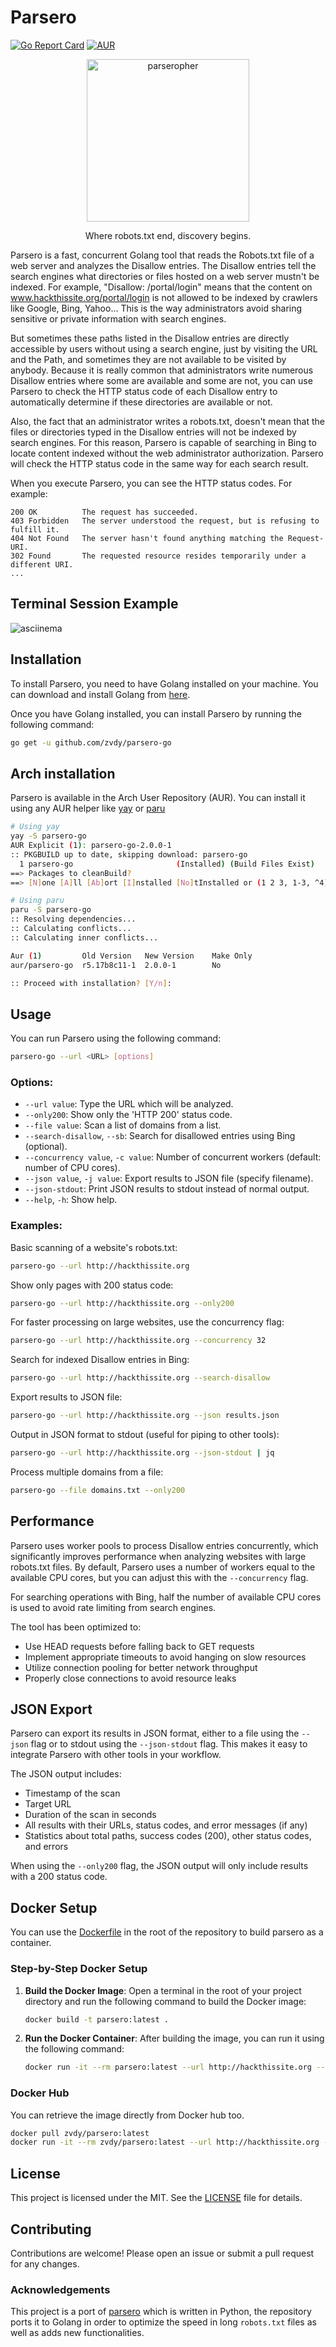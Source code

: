 # Parsero

[![Go Report Card](https://goreportcard.com/badge/github.com/zvdy/parsero-go)](https://goreportcard.com/report/github.com/zvdy/parsero-go)
[![AUR](https://img.shields.io/aur/version/parsero-go?logo=archlinux&logoColor=white)](https://aur.archlinux.org/packages/parsero-go)
<div align="center">
   <img src="https://i.imgur.com/INJgn0i.png" alt="parseropher" width="260">
   <p><em?>Where robots.txt end, discovery begins.</em></p>
</div>

Parsero is a fast, concurrent Golang tool that reads the Robots.txt
file of a web server and analyzes the Disallow entries. The Disallow
entries tell the search engines what directories or files hosted on a
web server mustn't be indexed. For example, "Disallow: /portal/login"
means that the content on www.hackthissite.org/portal/login is not allowed
to be indexed by crawlers like Google, Bing, Yahoo... This is the way
administrators avoid sharing sensitive or private information
with search engines.

But sometimes these paths listed in the Disallow entries are directly
accessible by users without using a search engine, just by visiting
the URL and the Path, and sometimes they are not available to be visited
by anybody. Because it is really common that administrators write
numerous Disallow entries where some are available and some are
not, you can use Parsero to check the HTTP status code of each
Disallow entry to automatically determine if these directories are
available or not.

Also, the fact that an administrator writes a robots.txt, doesn't mean
that the files or directories typed in the Disallow entries will not
be indexed by search engines. For this reason, Parsero is
capable of searching in Bing to locate content indexed without the web
administrator authorization. Parsero will check the HTTP status code in
the same way for each search result.

When you execute Parsero, you can see the HTTP status codes. For example:

    200 OK          The request has succeeded.
    403 Forbidden   The server understood the request, but is refusing to fulfill it.
    404 Not Found   The server hasn't found anything matching the Request-URI.
    302 Found       The requested resource resides temporarily under a different URI.
    ...

## Terminal Session Example

![asciinema](resources/demo.gif)

## Installation
To install Parsero, you need to have Golang installed on your machine. You can download and install Golang from [here](https://golang.org/dl/).

Once you have Golang installed, you can install Parsero by running the following command:

```sh
go get -u github.com/zvdy/parsero-go
```

## Arch installation
Parsero is available in the Arch User Repository (AUR). You can install it using any AUR helper like [yay](https://github.com/Jguer/yay) or [paru](https://github.com/Morganamilo/paru)

```sh
# Using yay
yay -S parsero-go
AUR Explicit (1): parsero-go-2.0.0-1
:: PKGBUILD up to date, skipping download: parsero-go
  1 parsero-go                       (Installed) (Build Files Exist)
==> Packages to cleanBuild?
==> [N]one [A]ll [Ab]ort [I]nstalled [No]tInstalled or (1 2 3, 1-3, ^4)

# Using paru
paru -S parsero-go
:: Resolving dependencies...
:: Calculating conflicts...
:: Calculating inner conflicts...

Aur (1)         Old Version   New Version    Make Only
aur/parsero-go  r5.17b8c11-1  2.0.0-1        No

:: Proceed with installation? [Y/n]: 
```

## Usage
You can run Parsero using the following command:

```sh
parsero-go --url <URL> [options]
```

### Options:
- `--url value`: Type the URL which will be analyzed.
- `--only200`: Show only the 'HTTP 200' status code.
- `--file value`: Scan a list of domains from a list.
- `--search-disallow`, `--sb`: Search for disallowed entries using Bing (optional).
- `--concurrency value`, `-c value`: Number of concurrent workers (default: number of CPU cores).
- `--json value`, `-j value`: Export results to JSON file (specify filename).
- `--json-stdout`: Print JSON results to stdout instead of normal output.
- `--help`, `-h`: Show help.

### Examples:

Basic scanning of a website's robots.txt:
```sh
parsero-go --url http://hackthissite.org
```

Show only pages with 200 status code:
```sh
parsero-go --url http://hackthissite.org --only200
```

For faster processing on large websites, use the concurrency flag:
```sh
parsero-go --url http://hackthissite.org --concurrency 32
```

Search for indexed Disallow entries in Bing:
```sh
parsero-go --url http://hackthissite.org --search-disallow
```

Export results to JSON file:
```sh
parsero-go --url http://hackthissite.org --json results.json
```

Output in JSON format to stdout (useful for piping to other tools):
```sh
parsero-go --url http://hackthissite.org --json-stdout | jq
```

Process multiple domains from a file:
```sh
parsero-go --file domains.txt --only200
```

## Performance

Parsero uses worker pools to process Disallow entries concurrently, which significantly improves performance when analyzing websites with large robots.txt files. By default, Parsero uses a number of workers equal to the available CPU cores, but you can adjust this with the `--concurrency` flag.

For searching operations with Bing, half the number of available CPU cores is used to avoid rate limiting from search engines.

The tool has been optimized to:
- Use HEAD requests before falling back to GET requests
- Implement appropriate timeouts to avoid hanging on slow resources
- Utilize connection pooling for better network throughput
- Properly close connections to avoid resource leaks

## JSON Export

Parsero can export its results in JSON format, either to a file using the `--json` flag or to stdout using the `--json-stdout` flag. This makes it easy to integrate Parsero with other tools in your workflow.

The JSON output includes:
- Timestamp of the scan
- Target URL
- Duration of the scan in seconds
- All results with their URLs, status codes, and error messages (if any)
- Statistics about total paths, success codes (200), other status codes, and errors

When using the `--only200` flag, the JSON output will only include results with a 200 status code.

## 

## Docker Setup

You can use the [Dockerfile](Dockerfile) in the root of the repository to build parsero as a container.

### Step-by-Step Docker Setup

1. **Build the Docker Image**:
   Open a terminal in the root of your project directory and run the following command to build the Docker image:

   ```sh
   docker build -t parsero:latest .
   ```

2. **Run the Docker Container**:
   After building the image, you can run it using the following command:

   ```sh
   docker run -it --rm parsero:latest --url http://hackthissite.org --only200
   ```

### Docker Hub

You can retrieve the image directly from Docker hub too.

   ```sh
   docker pull zvdy/parsero:latest
   docker run -it --rm zvdy/parsero:latest --url http://hackthissite.org --only200
   ```

## License
This project is licensed under the MIT. See the [LICENSE](LICENSE) file for details.

## Contributing
Contributions are welcome! Please open an issue or submit a pull request for any changes.

### Acknowledgements
This project is a port of [parsero](https://github.com/behindthefirewalls/Parsero) which is written in Python, the repository ports it to Golang in order to optimize the speed in long `robots.txt` files as well as adds new functionalities.
